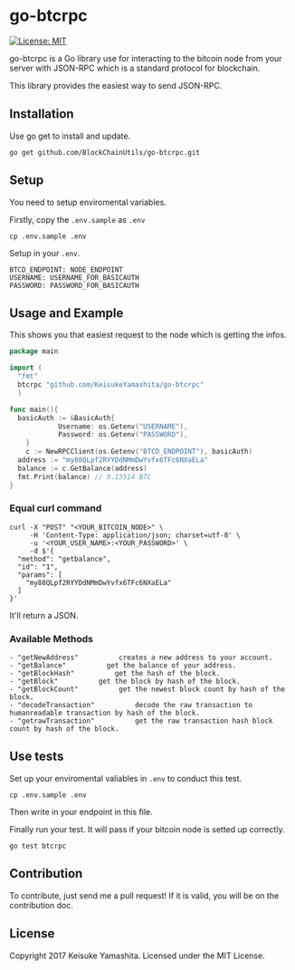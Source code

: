 # go-btcrpc

[![License: MIT](https://img.shields.io/badge/License-MIT-yellow.svg)](https://opensource.org/licenses/MIT)

go-btcrpc is a Go library use for interacting to the bitcoin node from your server with JSON-RPC which is a standard protocol for blockchain.

This library provides the easiest way to send JSON-RPC.

## Installation
Use go get to install and update.

```
go get github.com/BlockChainUtils/go-btcrpc.git
```

## Setup
You need to setup enviromental variables.

Firstly, copy the `.env.sample` as `.env`

```
cp .env.sample .env
```

Setup in your `.env`.

```
BTCD_ENDPOINT: NODE_ENDPOINT
USERNAME: USERNAME_FOR_BASICAUTH
PASSWORD: PASSWORD_FOR_BASICAUTH
```

## Usage and Example
This shows you that easiest request to the node which is getting the infos.

```go
package main

import (
  "fmt"
  btcrpc "github.com/KeisukeYamashita/go-btcrpc"
  )

func main(){
  basicAuth := &BasicAuth{
			Username: os.Getenv("USERNAME"),
			Password: os.Getenv("PASSWORD"),
	}
	c := NewRPCClient(os.Getenv("BTCD_ENDPOINT"), basicAuth)
  address := "my88QLpf2RYYDdNMmDwYvfx6TFc6NXaELa"
  balance := c.GetBalance(address)
  fmt.Print(balance) // 0.13514 BTC
}
```

### Equal curl command

```
curl -X "POST" "<YOUR_BITCOIN_NODE>" \
     -H 'Content-Type: application/json; charset=utf-8' \
     -u '<YOUR_USER_NAME>:<YOUR_PASSWORD>' \
     -d $'{
  "method": "getbalance",
  "id": "1",
  "params": [
    "my88QLpf2RYYDdNMmDwYvfx6TFc6NXaELa"
  ]
}'
```

It'll return a JSON.

### Available Methods

```
- "getNewAddress"          creates a new address to your account.
- "getBalance"          get the balance of your address.
- "getBlockHash"          get the hash of the block.
- "getBlock"          get the block by hash of the block.
- "getBlockCount"          get the newest block count by hash of the block.
- "decodeTransaction"          decode the raw transaction to humanreadable transaction by hash of the block.
- "getrawTransaction"          get the raw transaction hash block count by hash of the block.
```

## Use tests
Set up your enviromental valiables in `.env` to conduct this test.

```
cp .env.sample .env
```

Then write in your endpoint in this file.


Finally run your test. It will pass if your bitcoin node is setted up correctly.

```
go test btcrpc
```

## Contribution
To contribute, just send me a pull request!
If it is valid, you will be on the contribution doc.

## License
Copyright 2017 Keisuke Yamashita.
Licensed under the MIT License.
